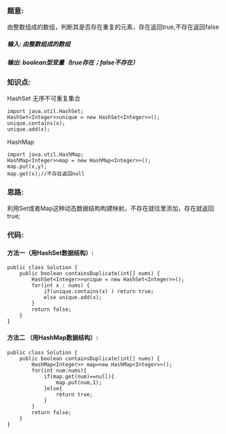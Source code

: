 ### 题意: 
由整数组成的数组，判断其是否存在重复的元素，存在返回true,不存在返回false
##### 输入: 由整数组成的数组
##### 输出: boolean型变量（true存在；false不存在）
### 知识点:
HashSet 无序不可重复集合  
<pre><code>import java.util.HashSet;
HashSet&#60;Integer>&#62;unique = new HashSet&#60;Integer>&#62;();
unique.contains(x);
unique.add(x);</code></pre>
HashMap
<pre><code>import java.util.HashMap;
HashMap&#60;Integer>&#62;map = new HashMap&#60;Integer>&#62;();
map.put(x,y);
map.get(x);//不存在返回null</code></pre>
### 思路:
利用Set或者Map这种动态数据结构构建映射。不存在就往里添加，存在就返回true;
### 代码:
#### 方法一（用HashSet数据结构）:
<pre><code>public class Solution {
    public boolean containsDuplicate(int[] nums) {
        HashSet&#60;Integer>&#62;unique = new HashSet&#60;Integer>&#62;();           
        for(int x : nums) {  
            if(unique.contains(x) ) return true;  
            else unique.add(x);  
        }  
        return false;
    }
}</code></pre>
#### 方法二 （用HashMap数据结构）:
<pre><code>public class Solution {
    public boolean containsDuplicate(int[] nums) {
        HashMap&#60;Integer>&#62; map=new HashMap&#60;Integer>&#62;();
        for(int num:nums){
            if(map.get(num)==null){
                map.put(num,1);
            }else{
                return true;
            }
        }
        return false;
    }
}</code></pre>
